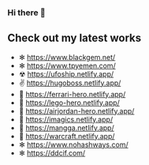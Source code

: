 ### Hi there 👋
## Check out my latest works

- ✻ https://www.blackgem.net/
- ✻ https://www.tpyemen.com/
- ☢  https://ufoship.netlify.app/
- ✌  https://hugoboss.netlify.app/
- 🚗 https://ferrari-hero.netlify.app/
- 🚗 https://lego-hero.netlify.app/
- 🌆 https://airjordan-hero.netlify.app/
- 🌃 https://imagics.netlify.app/
- 🍵 https://mangga.netlify.app/
- 🔫 https://warcraft.netlify.app/
- ✻ https://www.nohashways.com/
- ✻ https://ddcif.com/

